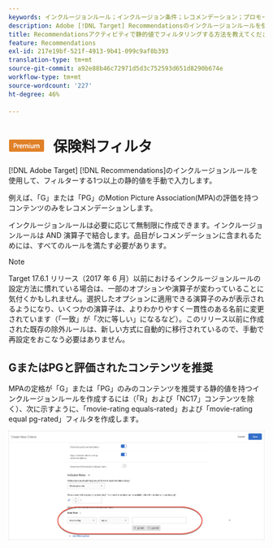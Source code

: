 ```yaml
---
keywords: インクルージョンルール；インクルージョン条件；レコメンデーション；プロモーション；動的フィルタリング；静的；静的フィルター
description: Adobe [!DNL Target] Recommendationsのインクルージョンルールを使用して、1つ以上の静的な値を手動で入力し、フィルタリングする方法を説明します。
title: Recommendationsアクティビティで静的値でフィルタリングする方法を教えてください。
feature: Recommendations
exl-id: 217e19bf-521f-4913-9b41-099c9af8b393
translation-type: tm+mt
source-git-commit: a92e88b46c72971d5d3c752593d651d8290b674e
workflow-type: tm+mt
source-wordcount: '227'
ht-degree: 46%

---
```


# ![](/help/assets/premium.png) 保険料フィルタ

[!DNL Adobe Target] [!DNL Recommendations]のインクルージョンルールを使用して、フィルターする1つ以上の静的値を手動で入力します。

例えば、「G」または「PG」のMotion Picture Association(MPA)の評価を持つコンテンツのみをレコメンデーションします。

インクルージョンルールは必要に応じて無制限に作成できます。インクルージョンルールは AND 演算子で結合します。品目がレコメンデーションに含まれるためには、すべてのルールを満たす必要があります。

>[!NOTE]
>
>Target 17.6.1 リリース（2017 年 6 月）以前におけるインクルージョンルールの設定方法に慣れている場合は、一部のオプションや演算子が変わっていることに気付くかもしれません。選択したオプションに適用できる演算子のみが表示されるようになり、いくつかの演算子は、よりわかりやすく一貫性のある名前に変更されています（「一致」が「次に等しい」になるなど）。このリリース以前に作成された既存の除外ルールは、新しい方式に自動的に移行されているので、手動で再設定をおこなう必要はありません。

## GまたはPGと評価されたコンテンツを推奨

MPAの定格が「G」または「PG」のみのコンテンツを推奨する静的値を持つインクルージョンルールを作成するには（「R」および「NC17」コンテンツを除く）、次に示すように、「movie-rating equals-rated」および「movie-rating equal pg-rated」フィルタを作成します。

![映画評価の例](/help/c-recommendations/c-algorithms/assets/movies.png)
